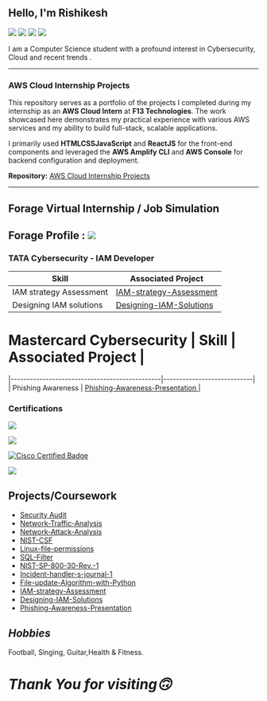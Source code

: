 ## Hello, I'm Rishikesh 
<a href="https://www.linkedin.com/in/rishikesh-pednekar-3184091b6/"><img src="https://img.shields.io/badge/-LinkedIn-0072b1?&style=for-the-badge&logo=linkedin&logoColor=white" /></a>
<a href="https://www.credly.com/users/rishikesh-pednekar/"><img src="https://img.shields.io/badge/-Credly-21A366?&style=for-the-badge&logo=Credly&logoColor=white" /></a>
<a href="https://www.instagram.com/rishikesh.fr/"><img src="https://img.shields.io/badge/-Instagram-d62976?&style=for-the-badge&logo=Instagram&logoColor=white" /></a>
<a href="https://www.youtube.com/@rishikesh_pednekar"><img src="https://img.shields.io/badge/-Youtube-FF0000?&style=for-the-badge&logo=Youtube&logoColor=white" /></a>

I am a Computer Science student with a profound interest in Cybersecurity, Cloud and recent trends .

---

### **AWS Cloud Internship Projects**
This repository serves as a portfolio of the projects I completed during my internship as an **AWS Cloud Intern** at **F13 Technologies**. The work showcased here demonstrates my practical experience with various AWS services and my ability to build full-stack, scalable applications.

I primarily used **HTML****CSS****JavaScript** and **ReactJS** for the front-end components and leveraged the **AWS Amplify CLI** and **AWS Console** for backend configuration and deployment.

**Repository:** [AWS Cloud Internship Projects](https://github.com/rishikesh737/AWS-Cloud-Internship-f13-rishi)

---

## **Forage Virtual Internship / Job Simulation**
Forage Profile : <a href="https://www.theforage.com/profile/qC3PYno5JSBrdFRnK"><img src="https://img.shields.io/badge/-forage-5A77ED?style=for-the-badge&logo=forage&logoColor=white" /></a>
---

### **TATA Cybersecurity - IAM Developer**

| Skill                                           | Associated Project           |
|-----------------------------------------------|----------------------------|
| IAM strategy Assessment                       | <a href="https://github.com/rishikesh737/IAM-strategy-Assessment/tree/main">IAM-strategy-Assessment </a>|
| Designing IAM solutions                       | <a href="https://github.com/rishikesh737/Designing-IAM-Solutions/tree/main">Designing-IAM-Solutions </a>|

# **Mastercard Cybersecurity** | Skill                                           | Associated Project           |
|-----------------------------------------------|----------------------------|
| Phishing Awareness                            | <a href="https://github.com/rishikesh737/Phishing-Awareness-Presentation/tree/main">Phishing-Awareness-Presentation </a>|

### **Certifications**

<div>
  
<a href="https://coursera.org/share/5db5b9b7da505060c9be66b11a3e441e"><img src="https://img.shields.io/badge/-Google Cybersecurity Professional Certificate -fcba03?&style=for-the-badge&logo=google&logoColor=white" /></a>
  
<a href="https://www.linkedin.com/learning/certificates/34fd1526c2b0d493ebea4ee62fa591d13cebd08a35fae8abae5fc5630fa7ecb7?trk=share_certificate"><img src="https://img.shields.io/badge/-Microsoft and LinkedIn:Career Essentials in Cybersecurity-0046b1?&style=for-the-badge&logo=linkedin&logoColor=white" /></a>

<a href="https://www.credly.com/badges/8f7e595c-d1eb-4efe-9076-cce2293db58f/public_url"> <img src="https://img.shields.io/badge/-Cisco Certified : Networking Basics -000FF?&style=for-the-badge&logo=cisco&logoColor=white" alt="Cisco Certified Badge" /></a>

<a href="https://www.coursera.org/account/accomplishments/records/BUX316SGSU3S"><img src="https://img.shields.io/badge/-GRC Approach to Managing Cybersecurity -%2336454F?&style=for-the-badge&color=white" /></a>

## **Projects/Coursework**

- <a href="https://github.com/rishikesh737/SecurityAudit/tree/main">Security Audit </a>
- <a href="https://github.com/rishikesh737/Network-Traffic-Analysis/tree/main">Network-Traffic-Analysis </a>
- <a href="https://github.com/rishikesh737/Network-Attack-Analysis/tree/main">Network-Attack-Analysis </a>
- <a href="https://github.com/rishikesh737/NIST-CSF/tree/main">NIST-CSF </a>
- <a href="https://github.com/rishikesh737/Linux-file-permissions/tree/main">Linux-file-permissions </a>
- <a href="https://github.com/rishikesh737/SQL-Filter/tree/main">SQL-Filter </a>
- <a href="https://github.com/rishikesh737/NIST-SP-800-30-Rev.-1/tree/main">NIST-SP-800-30-Rev.-1 </a>
- <a href="https://github.com/rishikesh737/Incident-handler-s-journal/tree/main">Incident-handler-s-journal-1 </a>
- <a href="https://github.com/rishikesh737/File-update-Algorithm-with-Python/tree/main">File-update-Algorithm-with-Python </a>
- <a href="https://github.com/rishikesh737/IAM-strategy-Assessment/tree/main">IAM-strategy-Assessment </a>
- <a href="https://github.com/rishikesh737/Designing-IAM-Solutions/tree/main">Designing-IAM-Solutions </a>
- <a href="https://github.com/rishikesh737/Phishing-Awareness-Presentation/tree/main">Phishing-Awareness-Presentation </a>

## _Hobbies_
Football, Singing, Guitar,Health & Fitness.   

# _Thank You for visiting🙃_
